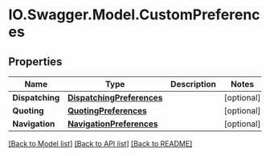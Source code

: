 # IO.Swagger.Model.CustomPreferences
## Properties

Name | Type | Description | Notes
------------ | ------------- | ------------- | -------------
**Dispatching** | [**DispatchingPreferences**](DispatchingPreferences.md) |  | [optional] 
**Quoting** | [**QuotingPreferences**](QuotingPreferences.md) |  | [optional] 
**Navigation** | [**NavigationPreferences**](NavigationPreferences.md) |  | [optional] 

[[Back to Model list]](../README.md#documentation-for-models) [[Back to API list]](../README.md#documentation-for-api-endpoints) [[Back to README]](../README.md)


